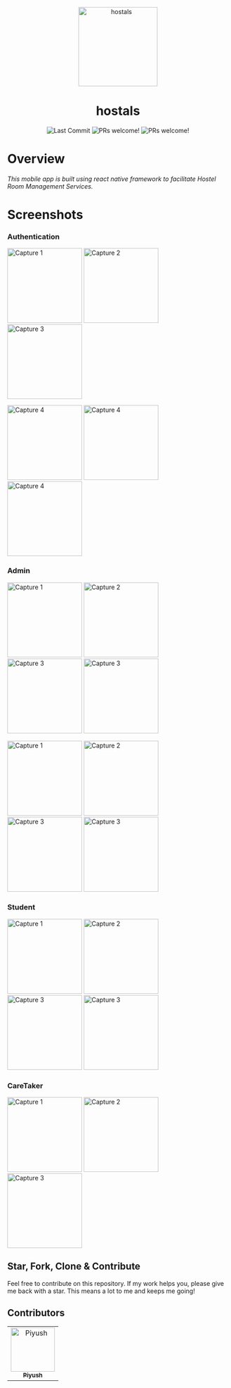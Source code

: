 <p align="center">
<img
		width="180"
		alt="hostals"
		src="./readme_assets/hostals_logo.webp">
</p>
<h1 align="center">
	hostals
</h1>
<p align="center">
	<img alt="Last Commit" src="https://img.shields.io/github/last-commit/antixlive/hostals?style=flat-square">
    	<img alt="PRs welcome!" src="https://img.shields.io/badge/PRs-welcome-brightgreen.svg" />
	<img alt="PRs welcome!" src="https://img.shields.io/badge/Like it%3F-Star-brightgreen.svg" />
</p>

# Overview

<h5 style='font-weight:400'>
This mobile app is built using react native framework to facilitate Hostel Room Management Services.
</h5>

# Screenshots


### Authentication

<img
    width="170"
    alt="Capture 1"
    src="./readme_assets/auth-1.webp"
/> <img
    width="170"
    alt="Capture 2"
    src="./readme_assets/auth-2.webp"
/> <img
    width="170"
    alt="Capture 3"
    src="./readme_assets/auth-3.webp"
/>

<img
    width="170"
    alt="Capture 4"
    src="./readme_assets/auth-4.webp"
/> <img
    width="170"
    alt="Capture 4"
    src="./readme_assets/auth-5.webp"
/> <img
    width="170"
    alt="Capture 4"
    src="./readme_assets/auth-6.webp"
/>


### Admin

<img
    width="170"
    alt="Capture 1"
    src="./readme_assets/admin-1.webp"
/> <img
    width="170"
    alt="Capture 2"
    src="./readme_assets/admin-2.webp"
/> <img
    width="170"
    alt="Capture 3"
    src="./readme_assets/admin-3.webp"
/> <img
    width="170"
    alt="Capture 3"
    src="./readme_assets/admin-4.webp"
/>


<img
    width="170"
    alt="Capture 1"
    src="./readme_assets/admin-5.webp"
/> <img
    width="170"
    alt="Capture 2"
    src="./readme_assets/admin-6.webp"
/> <img
    width="170"
    alt="Capture 3"
    src="./readme_assets/admin-7.webp"
/> <img
    width="170"
    alt="Capture 3"
    src="./readme_assets/admin-8.webp"
/>

### Student

<img
    width="170"
    alt="Capture 1"
    src="./readme_assets/student-1.webp"
/> <img
    width="170"
    alt="Capture 2"
    src="./readme_assets/student-2.webp"
/> <img
    width="170"
    alt="Capture 3"
    src="./readme_assets/student-3.webp"
/> <img
    width="170"
    alt="Capture 3"
    src="./readme_assets/student-4.webp"
/>

### CareTaker

<img
    width="170"
    alt="Capture 1"
    src="./readme_assets/caretaker-1.webp"
/> <img
    width="170"
    alt="Capture 2"
    src="./readme_assets/caretaker-2.webp"
/> <img
    width="170"
    alt="Capture 3"
    src="./readme_assets/caretaker-3.webp"
/>


## Star, Fork, Clone & Contribute

Feel free to contribute on this repository. If my work helps you, please give me back with a star. This means a lot to me and keeps me going!

## Contributors


<table>
  <tr>
<td align="center"><a href="https://github.com/antiXlive"><img src="https://avatars.githubusercontent.com/u/61020935?v=4" width="100px;" alt="Piyush"/><br /><sub><b>Piyush</b></sub></a><br /></td>
  </tr>
</table>
